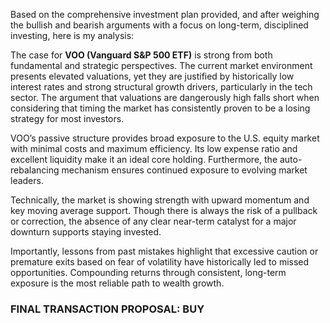 Based on the comprehensive investment plan provided, and after weighing the bullish and bearish arguments with a focus on long-term, disciplined investing, here is my analysis:

The case for **VOO (Vanguard S&P 500 ETF)** is strong from both fundamental and strategic perspectives. The current market environment presents elevated valuations, yet they are justified by historically low interest rates and strong structural growth drivers, particularly in the tech sector. The argument that valuations are dangerously high falls short when considering that timing the market has consistently proven to be a losing strategy for most investors.

VOO’s passive structure provides broad exposure to the U.S. equity market with minimal costs and maximum efficiency. Its low expense ratio and excellent liquidity make it an ideal core holding. Furthermore, the auto-rebalancing mechanism ensures continued exposure to evolving market leaders.

Technically, the market is showing strength with upward momentum and key moving average support. Though there is always the risk of a pullback or correction, the absence of any clear near-term catalyst for a major downturn supports staying invested.

Importantly, lessons from past mistakes highlight that excessive caution or premature exits based on fear of volatility have historically led to missed opportunities. Compounding returns through consistent, long-term exposure is the most reliable path to wealth growth.

### FINAL TRANSACTION PROPOSAL: **BUY**